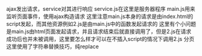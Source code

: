 ajax发出请求，service对其进行响应
service.js在这里是服务器程序
main.js用来监听页面事件，使用ajax构造请求
这里注意main.js本身的请求是由index.html的script发起，而其他资源例如2.js是由main.js中的函数发起请求的
这里有个小问题是main.js由html页面发起请求，并且请求结束后就直接调用了，但是2.js在请求成功后也并未被调用，这里要怎么样才可以在不插入script的情况下调用2.js
分页这里使用了字符串替换技巧，纯replace